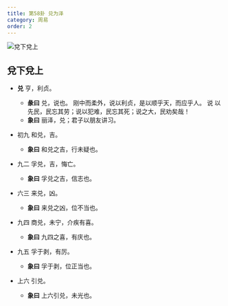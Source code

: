 ```yaml
---
title: 第58卦 兑为泽
category: 周易
order: 2
---
```


![兌下兌上](https://upload.wikimedia.org/wikipedia/commons/0/0d/Yijing-58.png)

## 兌下兌上

* **兑** 亨，利贞。
  * **彖曰** 兑，说也。 刚中而柔外，说以利贞，是以顺乎天，而应乎人。 说 以先民，民忘其劳；说以犯难，民忘其死；说之大，民劝矣哉！
  * **象曰** 丽泽，兑；君子以朋友讲习。

* 初九 和兑，吉。
  * **象曰** 和兑之吉，行未疑也。

* 九二 孚兑，吉，悔亡。
  * **象曰** 孚兑之吉，信志也。

* 六三 来兑，凶。
  * **象曰** 来兑之凶，位不当也。

* 九四 商兑，未宁，介疾有喜。
  * **象曰** 九四之喜，有庆也。

* 九五 孚于剥，有厉。
  * **象曰** 孚于剥，位正当也。

* 上六 引兑。
  * **象曰** 上六引兑，未光也。